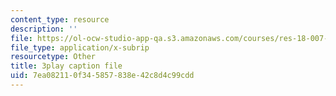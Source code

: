 ```yaml
---
content_type: resource
description: ''
file: https://ol-ocw-studio-app-qa.s3.amazonaws.com/courses/res-18-007-calculus-revisited-multivariable-calculus-fall-2011/7ea082110f345857838e42c8d4c99cdd_MfN1lqArwAg.vtt
file_type: application/x-subrip
resourcetype: Other
title: 3play caption file
uid: 7ea08211-0f34-5857-838e-42c8d4c99cdd
---
```

